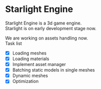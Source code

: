 # Starlight Engine
Starlight Engine is a 3d game engine. <br/>
Starlight is on early development stage now.

We are working on assets handling now. <br/>
Task list
- [x] Loading meshes
- [x] Loading materials
- [x] Implement asset manager
- [x] Batching static models in single meshes
- [x] Dynamic meshes
- [x] Optimization
